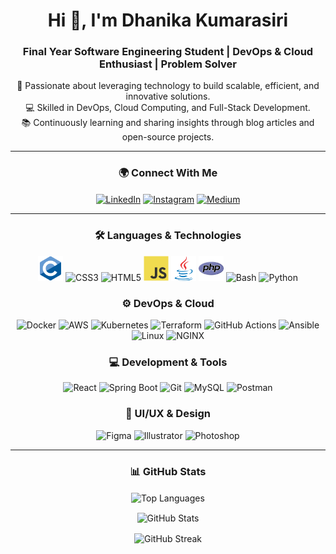 <h1 align="center">Hi 👋, I'm Dhanika Kumarasiri</h1>
<h3 align="center">Final Year Software Engineering Student | DevOps & Cloud Enthusiast | Problem Solver</h3>

<p align="center">
🚀 Passionate about leveraging technology to build scalable, efficient, and innovative solutions.<br>
💻 Skilled in DevOps, Cloud Computing, and Full-Stack Development.<br>
📚 Continuously learning and sharing insights through blog articles and open-source projects.<br>
</p>

<hr>

<h3 align="center">🌍 Connect With Me</h3>
<p align="center">
<a href="http://www.linkedin.com/in/dhanika-kumarasiri" target="blank"><img align="center" src="https://cdn.jsdelivr.net/gh/devicons/devicon@latest/icons/linkedin/linkedin-original.svg" alt="LinkedIn" height="30" width="40" /></a>
<a href="https://www.instagram.com/dhanika.a/" target="blank"><img align="center" src="https://raw.githubusercontent.com/rahuldkjain/github-profile-readme-generator/master/src/images/icons/Social/instagram.svg" alt="Instagram" height="30" width="40" /></a>
<a href="https://medium.com/@dhanikaa" target="blank"><img align="center" src="https://raw.githubusercontent.com/rahuldkjain/github-profile-readme-generator/master/src/images/icons/Social/medium.svg" alt="Medium" height="30" width="40" /></a>
</p>

<hr>

<h3 align="center">🛠️ Languages & Technologies</h3>

<p align="center"> 
  <img src="https://raw.githubusercontent.com/devicons/devicon/master/icons/c/c-original.svg" alt="C" width="40" height="40"/> 
  <img src="https://www.svgrepo.com/show/373535/css.svg" alt="CSS3" width="40" height="40"/> 
  <img src="https://www.svgrepo.com/show/452228/html-5.svg" alt="HTML5" width="40" height="40"/> 
  <img src="https://raw.githubusercontent.com/devicons/devicon/master/icons/javascript/javascript-original.svg" alt="JavaScript" width="40" height="40"/> 
  <img src="https://raw.githubusercontent.com/devicons/devicon/master/icons/java/java-original.svg" alt="Java" width="40" height="40"/> 
  <img src="https://raw.githubusercontent.com/devicons/devicon/master/icons/php/php-original.svg" alt="PHP" width="40" height="40"/> 
  <img src="https://www.svgrepo.com/show/353478/bash-icon.svg" alt="Bash" width="40" height="40"/> 
  <img src="https://www.svgrepo.com/show/452091/python.svg" alt="Python" width="40" height="40"/> 
</p>

<h3 align="center">⚙️ DevOps & Cloud</h3>

<p align="center">
  <img src="https://cdn.jsdelivr.net/gh/devicons/devicon@latest/icons/docker/docker-original.svg" alt="Docker" width="40" height="40"/> 
  <img src="https://cdn.jsdelivr.net/gh/devicons/devicon@latest/icons/amazonwebservices/amazonwebservices-plain-wordmark.svg" alt="AWS" width="40" height="40"/> 
  <img src="https://www.svgrepo.com/show/376331/kubernetes.svg" alt="Kubernetes" width="40" height="40"/>
  <img src="https://cdn.jsdelivr.net/gh/devicons/devicon@latest/icons/terraform/terraform-original.svg" alt="Terraform" width="40" height="40"/> 
  <img src="https://cdn.jsdelivr.net/gh/devicons/devicon@latest/icons/githubactions/githubactions-original.svg" alt="GitHub Actions" width="40" height="40"/>
  <img src="https://cdn.jsdelivr.net/gh/devicons/devicon@latest/icons/ansible/ansible-original.svg" alt="Ansible" width="40" height="40"/> 
  <img src="https://cdn.jsdelivr.net/gh/devicons/devicon@latest/icons/linux/linux-original.svg" alt="Linux" width="40" height="40"/>
  <img src="https://www.svgrepo.com/show/303554/nginx-logo.svg" alt="NGINX" width="40" height="40"/> 
</p>

<h3 align="center">💻 Development & Tools</h3>

<p align="center">
  <img src="https://cdn.jsdelivr.net/gh/devicons/devicon@latest/icons/react/react-original.svg" alt="React" width="40" height="40"/> 
  <img src="https://www.vectorlogo.zone/logos/springio/springio-icon.svg" alt="Spring Boot" width="40" height="40"/> 
  <img src="https://cdn.jsdelivr.net/gh/devicons/devicon@latest/icons/git/git-original.svg" alt="Git" width="40" height="40"/> 
  <img src="https://cdn.jsdelivr.net/gh/devicons/devicon@latest/icons/mysql/mysql-original.svg" alt="MySQL" width="40" height="40"/> 
  <img src="https://www.vectorlogo.zone/logos/getpostman/getpostman-icon.svg" alt="Postman" width="40" height="40"/> 
</p>   

<h3 align="center">🎨 UI/UX & Design</h3>

<p align="center">
 <img src="https://cdn.jsdelivr.net/gh/devicons/devicon@latest/icons/figma/figma-original.svg" alt="Figma" width="40" height="40"/> 
 <img src="https://cdn.jsdelivr.net/gh/devicons/devicon@latest/icons/illustrator/illustrator-plain.svg" alt="Illustrator" width="40" height="40"/> 
 <img src="https://cdn.jsdelivr.net/gh/devicons/devicon@latest/icons/photoshop/photoshop-original.svg" alt="Photoshop" width="40" height="40"/> 
</p>

<hr>

<h3 align="center">📊 GitHub Stats</h3>

<p align="center">
  <img align="center" src="https://github-readme-stats.vercel.app/api/top-langs?username=dhanikaa&show_icons=true&locale=en&layout=compact&hide_title=true" alt="Top Languages" />
</p>

<p align="center">
  <img align="center" src="https://github-readme-stats.vercel.app/api?username=dhanikaa&show_icons=true&locale=en&hide_title=true" alt="GitHub Stats" />
</p>

<p align="center">
  <img align="center" src="https://streak-stats.demolab.com/?user=dhanikaa&theme=default&hide_title=true" alt="GitHub Streak"/>
</p>
